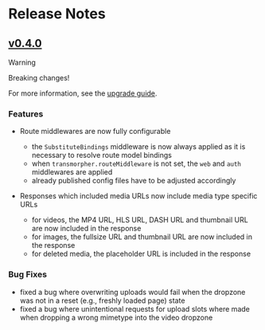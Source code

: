 # Release Notes

## [v0.4.0](https://github.com/cybex-gmbh/laravel-transmorpher-client/compare/v0.3.0...v0.4.0)

> [!WARNING]
> Breaking changes! 
> 
> For more information, see the [upgrade guide](UPGRADE-GUIDE.md#v030-to-v040).

### Features

- Route middlewares are now fully configurable
  - the `SubstituteBindings` middleware is now always applied as it is necessary to resolve route model bindings
  - when `transmorpher.routeMiddleware` is not set, the `web` and `auth` middlewares are applied
  - already published config files have to be adjusted accordingly

- Responses which included media URLs now include media type specific URLs
  - for videos, the MP4 URL, HLS URL, DASH URL and thumbnail URL are now included in the response
  - for images, the fullsize URL and thumbnail URL are now included in the response
  - for deleted media, the placeholder URL is included in the response

### Bug Fixes

- fixed a bug where overwriting uploads would fail when the dropzone was not in a reset (e.g., freshly loaded page) state
- fixed a bug where unintentional requests for upload slots where made when dropping a wrong mimetype into the video dropzone
